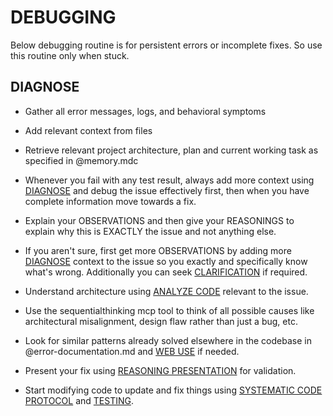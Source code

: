 # DEBUGGING
Below debugging routine is for persistent errors or incomplete fixes. So use this routine only when stuck.

## DIAGNOSE
- Gather all error messages, logs, and behavioral symptoms
- Add relevant context from files
- Retrieve relevant project architecture, plan and current working task as specified in @memory.mdc 

- Whenever you fail with any test result, always add more context using [DIAGNOSE](#diagnose) and debug the issue effectively first, then when you have complete information move towards a fix. 
- Explain your OBSERVATIONS and then give your REASONINGS to explain why this is EXACTLY the issue and not anything else. 
- If you aren't sure, first get more OBSERVATIONS by adding more [DIAGNOSE](#diagnose) context to the issue so you exactly and specifically know what's wrong. Additionally you can seek [CLARIFICATION](./05-coding-best-practices#clarification) if required.
- Understand architecture using [ANALYZE CODE](./05-coding-best-practices#step-1-analyze-code) relevant to the issue.
- Use the sequentialthinking mcp tool to think of all possible causes like architectural misalignment, design flaw rather than just a bug, etc.
- Look for similar patterns already solved elsewhere in the codebase in  @error-documentation.md and [WEB USE](./05-coding-best-practices#web-use) if needed.
- Present your fix using [REASONING PRESENTATION](./04-project-management#presentation) for validation.
- Start modifying code to update and fix things using [SYSTEMATIC CODE PROTOCOL](./05-coding-best-practices#systematic-code-protocol) and [TESTING](./05-coding-best-practices#testing).
